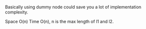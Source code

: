 
Basically using dummy node could save you a lot of implementation complexity.  

Space O(n)  Time O(n),  n is the max length of l1 and l2.  

